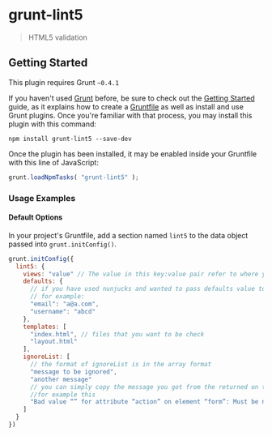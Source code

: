 # grunt-lint5

> HTML5 validation

## Getting Started
This plugin requires Grunt `~0.4.1`

If you haven't used [Grunt](http://gruntjs.com/) before, be sure to check out the [Getting Started](http://gruntjs.com/getting-started) guide, as it explains how to create a [Gruntfile](http://gruntjs.com/sample-gruntfile) as well as install and use Grunt plugins. Once you're familiar with that process, you may install this plugin with this command:

```shell
npm install grunt-lint5 --save-dev
```

Once the plugin has been installed, it may be enabled inside your Gruntfile with this line of JavaScript:

```js
grunt.loadNpmTasks( "grunt-lint5" );
```

### Usage Examples

#### Default Options
In your project's Gruntfile, add a section named `lint5` to the data object passed into `grunt.initConfig()`.

```js
grunt.initConfig({
  lint5: {
    views: "value" // The value in this key:value pair refer to where your template dir
    defaults: {
      // if you have used nunjucks and wanted to pass defaults value to the objects
      // for example:
      "email": "a@a.com",
      "username": "abcd"
    },
    templates: [
      "index.html", // files that you want to be check
      "layout.html"
    ],
    ignoreList: [
      // the format of ignoreList is in the array format
      "message to be ignored",
      "another message"
      // you can simply copy the message you got from the returned on the console
      //for example this
      "Bad value “” for attribute “action” on element “form”: Must be non-empty."
    ]
  }
})
```

